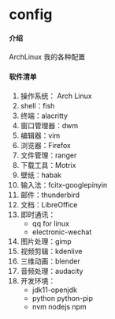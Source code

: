 # config

#### 介绍
ArchLinux 我的各种配置

#### 软件清单

1. 操作系统： Arch Linux
2. shell：fish
3. 终端：alacritty
4. 窗口管理器：dwm
5. 编辑器：vim
6. 浏览器：Firefox
7. 文件管理：ranger
8. 下载工具：Motrix
9. 壁纸：habak
10. 输入法：fcitx-googlepinyin
11. 邮件：thunderbird
12. 文档：LibreOffice
13. 即时通讯：
    - qq for linux
    - electronic-wechat
14. 图片处理：gimp
15. 视频剪辑：kdenlive
16. 三维动画：blender
17. 音频处理：audacity
19. 开发环境：
    - jdk11-openjdk
    - python python-pip
    - nvm nodejs npm
